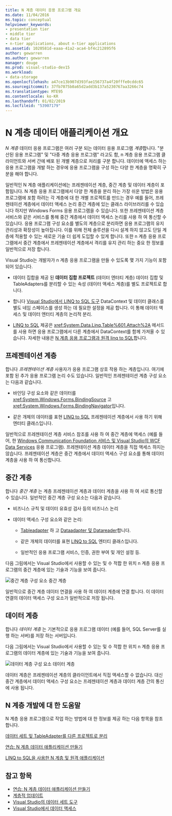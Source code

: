 ```yaml
---
title: N 계층 데이터 응용 프로그램 개요
ms.date: 11/04/2016
ms.topic: conceptual
helpviewer_keywords:
- presentation tier
- middle tier
- data tier
- n-tier applications, about n-tier applications
ms.assetid: 1020581d-eaaa-41a2-aca4-bf4c212895f6
author: gewarren
ms.author: gewarren
manager: douge
ms.prod: visual-studio-dev15
ms.workload:
- data-storage
ms.openlocfilehash: a47ce13b907d393fae156737a4f20fffe0cddc65
ms.sourcegitcommit: 37fb7075b0a65d2add3b137a5230767aa3266c74
ms.translationtype: MTE95
ms.contentlocale: ko-KR
ms.lasthandoff: 01/02/2019
ms.locfileid: "53907179"
---
```

# <a name="n-tier-data-applications-overview"></a>N 계층 데이터 애플리케이션 개요
*N 계층* 데이터 응용 프로그램은 여러 구분 되는 데이터 응용 프로그램 *계층*합니다. "분산된 응용 프로그램" 및 "다중 계층 응용 프로그램" 라고도 함, n 계층 응용 프로그램 클라이언트와 서버 간에 배포 된 개별 계층으로 처리를 구분 합니다. 데이터에 액세스 하는 응용 프로그램을 개발 하는 경우에 응용 프로그램을 구성 하는 다양 한 계층을 명확히 구분을 해야 합니다.

일반적인 N 계층 애플리케이션에는 프레젠테이션 계층, 중간 계층 및 데이터 계층이 포함됩니다. N 계층 응용 프로그램에서 다양 한 계층을 분리 하는 가장 쉬운 방법은 응용 프로그램에 포함 하려는 각 계층에 대 한 개별 프로젝트를 만드는 경우 예를 들어, 프레젠테이션 계층에서 데이터 액세스 논리 중간 계층에 있는 클래스 라이브러리를 수 있습니다 하지만 Windows Forms 응용 프로그램을 수 있습니다. 또한 프레젠테이션 계층 서비스와 같은 서비스를 통해 중간 계층에서 데이터 액세스 논리를 사용 하 여 통신할 수 있습니다. 응용 프로그램 구성 요소를 별도의 계층으로 분리하면 응용 프로그램의 유지 관리성과 확장성이 높아집니다. 이를 위해 전체 솔루션을 다시 설계 하지 않고도 단일 계층에 적용할 수 있는 새로운 기술 더 쉽게 도입할 수 있게 합니다. 또한 n 계층 응용 프로그램에서 중간 계층에서 프레젠테이션 계층에서 격리를 유지 관리 하는 중요 한 정보를 일반적으로 저장 합니다.

Visual Studio는 개발자가 n 계층 응용 프로그램을 만들 수 있도록 몇 가지 기능이 포함 되어 있습니다.

-   데이터 집합을 제공 된 **데이터 집합 프로젝트** (데이터 엔터티 계층) 데이터 집합 및 TableAdapters를 분리할 수 있는 속성 (데이터 액세스 계층)를 별도 프로젝트로 합니다.

-   합니다 [Visual Studio에서 LINQ to SQL 도구](../data-tools/linq-to-sql-tools-in-visual-studio2.md) DataContext 및 데이터 클래스를 별도 네임 스페이스를 생성 하는 데 필요한 설정을 제공 합니다. 이 통해 데이터 액세스 및 데이터 엔터티 계층의 논리적 분리.

-   [LINQ to SQL](/dotnet/framework/data/adonet/sql/linq/index) 제공은 <xref:System.Data.Linq.Table%601.Attach%2A> 메서드를 사용 하면 응용 프로그램에서 다른 계층에서 DataContext를 함께 가져올 수 있습니다. 자세한 내용은 [N 계층 응용 프로그램과 원격 linq to SQL](/dotnet/framework/data/adonet/sql/linq/n-tier-and-remote-applications-with-linq-to-sql)합니다.

## <a name="presentation-tier"></a>프레젠테이션 계층
합니다 *프레젠테이션 계층* 사용자가 응용 프로그램 상호 작용 하는 계층입니다. 여기에 포함 된 추가 응용 프로그램 논리 수도 있습니다. 일반적인 프레젠테이션 계층 구성 요소는 다음과 같습니다.

-   바인딩 구성 요소와 같은 데이터를 <xref:System.Windows.Forms.BindingSource> 고 <xref:System.Windows.Forms.BindingNavigator>입니다.

-   같은 개체의 데이터를 표현 [LINQ to SQL](/dotnet/framework/data/adonet/sql/linq/index) 프레젠테이션 계층에서 사용 하기 위해 엔터티 클래스입니다.

일반적으로 프레젠테이션 계층 서비스 참조를 사용 하 여 중간 계층에 액세스 (예를 들어, 한 [Windows Communication Foundation 서비스 및 Visual Studio의 WCF Data Services](../data-tools/windows-communication-foundation-services-and-wcf-data-services-in-visual-studio.md) 응용 프로그램). 프레젠테이션 계층 데이터 계층을 직접 액세스 하지는 않습니다. 프레젠테이션 계층은 중간 계층에서 데이터 액세스 구성 요소를 통해 데이터 계층을 사용 하 여 통신합니다.

## <a name="middle-tier"></a>중간 계층
합니다 *중간 계층* 는 계층 프레젠테이션 계층과 데이터 계층을 사용 하 여 서로 통신할 수 있습니다. 일반적인 중간 계층 구성 요소는 다음과 같습니다.

-   비즈니스 규칙 및 데이터 유효성 검사 등의 비즈니스 논리

-   데이터 액세스 구성 요소와 같은 논리:

    -   [Tableadapter](create-and-configure-tableadapters.md) 하 고 [Dataadapter 및 Datareader](/dotnet/framework/data/adonet/dataadapters-and-datareaders)합니다.

    -   같은 개체의 데이터를 표현 [LINQ to SQL](/dotnet/framework/data/adonet/sql/linq/index) 엔터티 클래스입니다.

    -   일반적인 응용 프로그램 서비스, 인증, 권한 부여 및 개인 설정 등.

다음 그림에서는 Visual Studio에서 사용할 수 있는 및 수 적합 한 위치 n 계층 응용 프로그램의 중간 계층에 있는 기술과 기능을 보여 줍니다.

![중간 계층 구성 요소](../data-tools/media/ntiermid.png) 중간 계층

일반적으로 중간 계층 데이터 연결을 사용 하 여 데이터 계층에 연결 합니다. 이 데이터 연결의 데이터 액세스 구성 요소가 일반적으로 저장 됩니다.

## <a name="data-tier"></a>데이터 계층
합니다 *데이터 계층* 는 기본적으로 응용 프로그램 데이터 (예를 들어, SQL Server를 실행 하는 서버)를 저장 하는 서버입니다.

다음 그림에서는 Visual Studio에서 사용할 수 있는 및 수 적합 한 위치 n 계층 응용 프로그램의 데이터 계층에 있는 기술과 기능을 보여 줍니다.

![데이터 계층 구성 요소](../data-tools/media/ntierdatatier.png) 데이터 계층

데이터 계층은 프레젠테이션 계층의 클라이언트에서 직접 액세스할 수 없습니다. 대신 중간 계층에서 데이터 액세스 구성 요소는 프레젠테이션 계층과 데이터 계층 간의 통신에 사용 됩니다.

## <a name="help-for-n-tier-development"></a>N 계층 개발에 대 한 도움말
N 계층 응용 프로그램으로 작업 하는 방법에 대 한 정보를 제공 하는 다음 항목을 참조 합니다.

[데이터 세트 및 TableAdapter를 다른 프로젝트로 분리](../data-tools/separate-datasets-and-tableadapters-into-different-projects.md)

[연습: N 계층 데이터 애플리케이션 만들기](../data-tools/walkthrough-creating-an-n-tier-data-application.md)

[LINQ to SQL을 사용한 N 계층 및 원격 애플리케이션](/dotnet/framework/data/adonet/sql/linq/n-tier-and-remote-applications-with-linq-to-sql)

## <a name="see-also"></a>참고 항목

- [연습: N 계층 데이터 애플리케이션 만들기](../data-tools/walkthrough-creating-an-n-tier-data-application.md)
- [계층적 업데이트](../data-tools/hierarchical-update.md)
- [Visual Studio의 데이터 세트 도구](../data-tools/dataset-tools-in-visual-studio.md)
- [Visual Studio에서 데이터 액세스](../data-tools/accessing-data-in-visual-studio.md)
